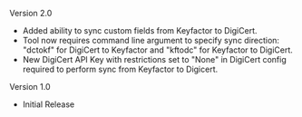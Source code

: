 Version 2.0

- Added ability to sync custom fields from Keyfactor to DigiCert.
- Tool now requires command line argument to specify sync direction: "dctokf" for DigiCert to Keyfactor and "kftodc" for Keyfactor to DigiCert.
- New DigiCert API Key with restrictions set to "None" in DigiCert config required to perform sync from Keyfactor to Digicert.

Version 1.0

- Initial Release
